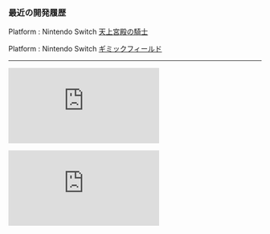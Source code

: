 ### 最近の開発履歴

Platform : Nintendo Switch
[天上宮殿の騎士](https://github.com/letconst/knight-of-heavenly-palace-public)

Platform : Nintendo Switch
[ギミックフィールド](https://github.com/letconst/gimmick-field-public)

---
![](https://github-stats-evirunurm.vercel.app/api/stats.js?peng=false&username=tomoi)

![](https://github-stats-evirunurm.vercel.app/api/languages.js?pie=false&username=tomoi)
